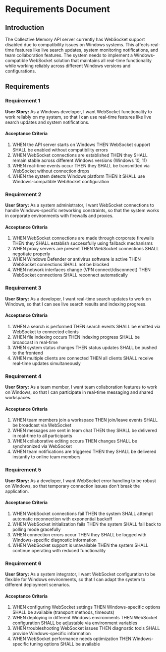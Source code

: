 # Requirements Document

## Introduction

The Collective Memory API server currently has WebSocket support disabled due to compatibility issues on Windows systems. This affects real-time features like live search updates, system monitoring notifications, and team collaboration features. The system needs to implement a Windows-compatible WebSocket solution that maintains all real-time functionality while working reliably across different Windows versions and configurations.

## Requirements

### Requirement 1

**User Story:** As a Windows developer, I want WebSocket functionality to work reliably on my system, so that I can use real-time features like live search updates and system notifications.

#### Acceptance Criteria

1. WHEN the API server starts on Windows THEN WebSocket support SHALL be enabled without compatibility errors
2. WHEN WebSocket connections are established THEN they SHALL remain stable across different Windows versions (Windows 10, 11)
3. WHEN real-time events occur THEN they SHALL be transmitted via WebSocket without connection drops
4. WHEN the system detects Windows platform THEN it SHALL use Windows-compatible WebSocket configuration

### Requirement 2

**User Story:** As a system administrator, I want WebSocket connections to handle Windows-specific networking constraints, so that the system works in corporate environments with firewalls and proxies.

#### Acceptance Criteria

1. WHEN WebSocket connections are made through corporate firewalls THEN they SHALL establish successfully using fallback mechanisms
2. WHEN proxy servers are present THEN WebSocket connections SHALL negotiate properly
3. WHEN Windows Defender or antivirus software is active THEN WebSocket connections SHALL not be blocked
4. WHEN network interfaces change (VPN connect/disconnect) THEN WebSocket connections SHALL reconnect automatically

### Requirement 3

**User Story:** As a developer, I want real-time search updates to work on Windows, so that I can see live search results and indexing progress.

#### Acceptance Criteria

1. WHEN a search is performed THEN search events SHALL be emitted via WebSocket to connected clients
2. WHEN file indexing occurs THEN indexing progress SHALL be broadcast in real-time
3. WHEN system status changes THEN status updates SHALL be pushed to the frontend
4. WHEN multiple clients are connected THEN all clients SHALL receive real-time updates simultaneously

### Requirement 4

**User Story:** As a team member, I want team collaboration features to work on Windows, so that I can participate in real-time messaging and shared workspaces.

#### Acceptance Criteria

1. WHEN team members join a workspace THEN join/leave events SHALL be broadcast via WebSocket
2. WHEN messages are sent in team chat THEN they SHALL be delivered in real-time to all participants
3. WHEN collaborative editing occurs THEN changes SHALL be synchronized via WebSocket
4. WHEN team notifications are triggered THEN they SHALL be delivered instantly to online team members

### Requirement 5

**User Story:** As a developer, I want WebSocket error handling to be robust on Windows, so that temporary connection issues don't break the application.

#### Acceptance Criteria

1. WHEN WebSocket connections fail THEN the system SHALL attempt automatic reconnection with exponential backoff
2. WHEN WebSocket initialization fails THEN the system SHALL fall back to polling mode gracefully
3. WHEN connection errors occur THEN they SHALL be logged with Windows-specific diagnostic information
4. WHEN WebSocket support is unavailable THEN the system SHALL continue operating with reduced functionality

### Requirement 6

**User Story:** As a system integrator, I want WebSocket configuration to be flexible for Windows environments, so that I can adapt the system to different deployment scenarios.

#### Acceptance Criteria

1. WHEN configuring WebSocket settings THEN Windows-specific options SHALL be available (transport methods, timeouts)
2. WHEN deploying in different Windows environments THEN WebSocket configuration SHALL be adjustable via environment variables
3. WHEN troubleshooting WebSocket issues THEN diagnostic tools SHALL provide Windows-specific information
4. WHEN WebSocket performance needs optimization THEN Windows-specific tuning options SHALL be available